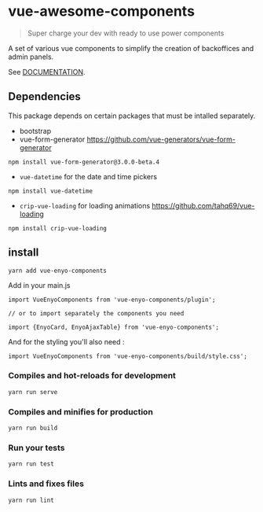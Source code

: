 # vue-awesome-components
> Super charge your dev with ready to use power components

A set of various vue components to simplify the creation of backoffices and admin panels.

See [DOCUMENTATION](https://enyosolutions-team.github.io/vue-awesome-components/).


## Dependencies

This package depends on certain packages that must be intalled separately.

- bootstrap
- vue-form-generator https://github.com/vue-generators/vue-form-generator
```
npm install vue-form-generator@3.0.0-beta.4
```


- `vue-datetime` for the date and time pickers
```
npm install vue-datetime
```



- `crip-vue-loading` for loading animations https://github.com/tahq69/vue-loading
```
npm install crip-vue-loading
```



## install
```
yarn add vue-enyo-components
```

Add in your main.js
```
import VueEnyoComponents from 'vue-enyo-components/plugin';

// or to import separately the components you need

import {EnyoCard, EnyoAjaxTable} from 'vue-enyo-components';

```

And for the styling you'll also need :

```
import VueEnyoComponents from 'vue-enyo-components/build/style.css';

```

### Compiles and hot-reloads for development
```
yarn run serve
```

### Compiles and minifies for production
```
yarn run build
```

### Run your tests
```
yarn run test
```

### Lints and fixes files
```
yarn run lint
```

